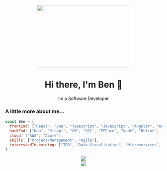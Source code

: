 
<div align="center">  
<img src="https://media.giphy.com/media/111ebonMs90YLu/giphy.gif" width="300" height="200">
<h1>Hi there, I'm Ben 👋 </h1>

  
Im a Software Developer
  
</div> 

<div align="left">
  
  
### A little more about me...  
  

```javascript
const Ben = {
  frontEnd: ["React", "Vue", "Typescript", "JavaScript", "Angular", "AntD", "Mui"],
  backEnd: ["Koa", "Strapi", "C#", "SQL", "EFCore", "Node", "Refine", "SQLite"],
  cloud: ["AWS", "Azure"],
  skills: ["Project-Management", "Agile"],
  interestedInLearning: ["TDD", "Data-Visualisation", "Microservices", "CI/CD", "Laravel", "Flutter", "PHP"]
}
```

  
<div align="center">
  <img src="https://github-readme-stats.vercel.app/api?username=BenGardiner123&show_icons=true&theme=radical" style="vertical-align: middle;">
</div>
<div height=100>
  
<div align="center"> 
  <img src="https://github-readme-stats.vercel.app/api/top-langs/?username=BenGardiner123&layout=compact&theme=radical" style="vertical-align: middle;">
</div>
  
     
</div>




